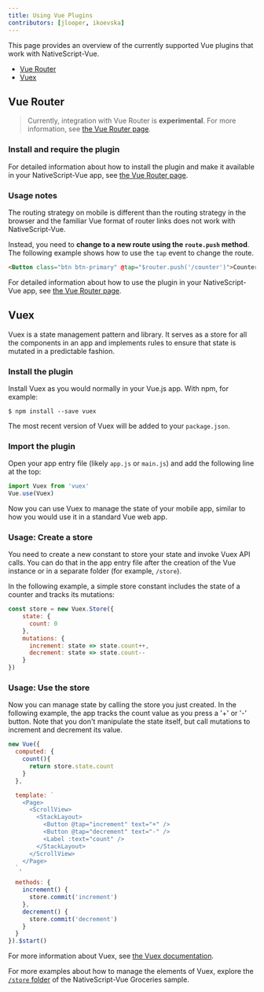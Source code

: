 ```yaml
---
title: Using Vue Plugins
contributors: [jlooper, ikoevska]
---
```


This page provides an overview of the currently supported Vue plugins that work with NativeScript-Vue.

* [Vue Router](#vue-router)
* [Vuex](#vuex)

## Vue Router

> Currently, integration with Vue Router is **experimental**. For more information, see [the Vue Router page](/en/docs/routing/vue-router/).

### Install and require the plugin

For detailed information about how to install the plugin and make it available in your NativeScript-Vue app, see [the Vue Router page](/en/docs/routing/vue-router/).

### Usage notes

The routing strategy on mobile is different than the routing strategy in the browser and the familiar Vue format of router links does not work with NativeScript-Vue.

Instead, you need to **change to a new route using the `route.push` method**. The following example shows how to use the `tap` event to change the route.

```HTML
<Button class="btn btn-primary" @tap="$router.push('/counter')">Counter</Button>
```

For detailed information about how to use the plugin in your NativeScript-Vue app, see [the Vue Router page](/en/docs/routing/vue-router/).

## Vuex

Vuex is a state management pattern and library. It serves as a store for all the components in an app and implements rules to ensure that state is mutated in a predictable fashion.

### Install the plugin

Install Vuex as you would normally in your Vue.js app. With npm, for example:

```shell
$ npm install --save vuex
```

The most recent version of Vuex will be added to your `package.json`.

### Import the plugin

Open your app entry file (likely `app.js` or `main.js`) and add the following line at the top:

```js
import Vuex from 'vuex'
Vue.use(Vuex)
```

Now you can use Vuex to manage the state of your mobile app, similar to how you would use it in a standard Vue web app.

### Usage: Create a store

You need to create a new constant to store your state and invoke Vuex API calls. You can do that in the app entry file after the creation of the Vue instance or in a separate folder (for example, `/store`).

In the following example, a simple store constant includes the state of a counter and tracks its mutations:

```js
const store = new Vuex.Store({
    state: {
      count: 0
    },
    mutations: {
      increment: state => state.count++,
      decrement: state => state.count--
    }
})
```

### Usage: Use the store

Now you can manage state by calling the store you just created. In the following example, the app tracks the count value as you press a '+' or '-' button. Note that you don't manipulate the state itself, but call mutations to increment and decrement its value.

```js
new Vue({
  computed: {
    count(){
      return store.state.count
    }
  },

  template: `
    <Page>
      <ScrollView>
        <StackLayout>
          <Button @tap="increment" text="+" />
          <Button @tap="decrement" text="-" />
          <Label :text="count" />
        </StackLayout>
      </ScrollView>
    </Page>
  `,

  methods: {
    increment() {
      store.commit('increment')
    },
    decrement() {
      store.commit('decrement')
    }
  }
}).$start()
```

For more information about Vuex, see [the Vuex documentation](https://vuex.vuejs.org).

For more examples about how to manage the elements of Vuex, explore the [`/store` folder](https://github.com/tralves/groceries-ns-vue/tree/master/src/store/) of the NativeScript-Vue Groceries sample.
